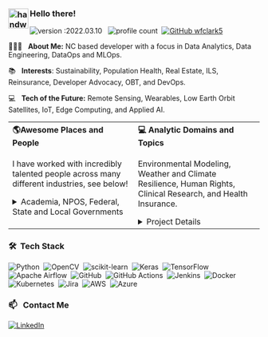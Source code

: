 ### <img alt="handwavegif" src="https://user-images.githubusercontent.com/39513876/112366216-8cfe7400-8cfe-11eb-8116-7d3dbae20e97.gif" width='40' align="left"/> Hello there!

![version :2022.03.10](https://img.shields.io/badge/version-2022.03.10-informational) &nbsp;
![profile count](https://komarev.com/ghpvc/?username=wfclark5&color=red)&nbsp;
[![GitHub wfclark5](https://img.shields.io/github/followers/wfclark5?label=follow&style=social)](https://github.com/wfclark5)&nbsp;


👨🏻‍💻 &nbsp; **About Me:** NC based developer with a focus in Data Analytics, Data Engineering, DataOps and MLOps. 

📚 &nbsp; **Interests**: Sustainability, Population Health, Real Estate, ILS, Reinsurance, Developer Advocacy, OBT, and DevOps. 

💻 &nbsp; **Tech of the Future:** Remote Sensing, Wearables, Low Earth Orbit Satellites, IoT, Edge Computing, and Applied AI.

<table><tr>
    <th style="text-align:left">🌎Awesome Places and People&nbsp; </th>
    <th style="text-align:left">💻 Analytic Domains and Topics&nbsp; 
</th>
  </tr>
<tr>  
<td valign="top" width="50%">
    
I have worked with incredibly talented people across many different industries, see below!

<details>
<summary>Academia, NPOS, Federal, State and Local Governments</summary>
 
* Academic Research Institutions: 
  * [Duke University’s School of Medicine - CABD](https://autismcenter.duke.edu/)
  * [Duke University's Pratt School of Engineering - CEE](https://cee.duke.edu/)
  * [University of Nottingham Ningbo China](https://www.nottingham.edu.cn/en/science-engineering/research-groups/geospatial-and-geo-hazards/index.aspx)
  * [NC State's - CISESS](https://ncics.org/programs/cisess/)

* U.S. Federal Government:
  * [USGCRP](https://www.globalchange.gov/)
  * [NOAA](https://www.ncei.noaa.gov/) 
  * [NASA - GPM](https://gpm.nasa.gov/science/precipitation-algorithms)
  * [USDA - Forest Service](https://www.fs.usda.gov/r8)

* U.S. States and Territories Governments: 
  * States: 
     * [North Carolina](https://files.nc.gov/ncdeq/climate-change/resilience-plan/2020-Climate-Risk-Assessment-and-Resilience-Plan.pdf)
  * Territories: 
     * [Hawai‘i, American Samoa, Republic of the Marshall Islands, and Guam](https://www.regions.noaa.gov/pacific-islands/)

* Local Government: 
    * Regional Councils: 
        * [Triangle J](https://www.tjcog.org/sites/default/files/uploads/trrp_report_technicalreport_102418.pdf)
        * [Land of Sky](http://www.landofsky.org/)

* Blue Cross NC: 
    * [Data and Analytics (DNA)](https://careers.bluecrossnc.com/global/en/data-analytics)
    
</details>
</td><td valign="top" width="50%">


Environmental Modeling, Weather and Climate Resilience, Human Rights, Clinical Research, and Health Insurance.

<details>
<summary>Project Details</summary>
    
* Climate, Weather, and Environmental Systems:
    * [Climate Resilience and Adaptation](https://toolkit.climate.gov/)
    * [National Climate Assessment](https://nca2018.globalchange.gov/)
    * [Sea Level Inundation](https://coast.noaa.gov/digitalcoast/data/slr.html)
    * [P&C Catastrophe Modeling](http://www.atms.unca.edu/chennon/research/documents/clark_ncur_2016_preprint.pdf)
    * [Vector-Bourne Disease Forecasting](https://health2016.globalchange.gov/vectorborne-diseases)
    * [Health System Vulnerability to Climate and Weather](https://link.springer.com/article/10.1007%2Fs40572-018-0223-y)   
    * [Storm Surge Forecasting](https://www.nhc.noaa.gov/nationalsurge/)
    * [Surface Wind Analysis](https://www.rms.com/event-response/hwind)
    * [LandSat-9 Land Cover Change](https://www.usgs.gov/centers/wgsc/science/land-cover-trends?qt-science_center_objects=0#qt-science_center_objects)
    * [GOES-R Atmospheric Monitoring](https://www.goes-r.gov/)
    * [Automated Tropical Cyclone Forecasting System](https://www.nrlmry.navy.mil/atcf_web/index1.html)

* Human Rights Violations by Agents of State
    * [Political Terror Scale](http://www.politicalterrorscale.org/Data/Files/PTS-Codebook-V120.pdf)
   
* Geospatial Engineering and Computational Geometry
    * [Aerial LiDAR Collection](https://sdd.nc.gov/SDD/docs/LidarSummary.pdf)
    * [Indoor LiDAR Scans for 3D BIMs](https://www.fig.net/resources/proceedings/fig_proceedings/fig2019/papers/ts02f/TS02F_yang_hancock_et_al_10050.pdf)
    * [LiDAR Feature Segmentation and Extraction](https://www.esri.com/content/dam/esrisites/en-us/events/conferences/2020/developer-summit/object-extraction-from-lidar-with-dl.pdf)
  
* Broadband Internet Infrastructure:
    * [WestNGN Broadband](http://www.landofsky.org/westngnbroadband.html)

* Clinical Research:
    * [Child and Adolescent Psychiatry](https://autismcenter.duke.edu/content/research-overview)
    * [Early Intervention Programs](https://www.esdm.co/)
    * [Randomized Controlled Drug Trials](https://autismcenter.duke.edu/research/Aplus-study#:~:text=The%20Duke%20A%2B%20study%20involves%20three%20different%20projects.,the%20Early%20Start%20Denver%20Model%2C%20at%20no%20cost)
    * [Electronic Health Record (EHR) Curation](https://apporchard.epic.com/)
    * [Severe Adverse Event Tracking](https://saetrs.nida.nih.gov/view/)
    * [Stimulus to Facial Expression Tracking](https://autismcenter.duke.edu/content/sense-know-study)
    * [Clinical Measures](https://dhss.delaware.gov/dsamh/files/si2013_dsm5foraddictionsmhandcriminaljustice.pdf)

 * Health Insurance:
    * [Societal Drivers of Health](https://mediacenter.bcbsnc.com/news/news-stories/standardizing-social-determinants-of-health-data-to-provide-whole-person-care)
    * [Behavioral Health](https://medcitynews.com/2020/07/shattering-the-fourth-wall-the-shared-behavioral-health-experiences/?rf=1)
    * [Substance Abuse](https://mediacenter.bcbsnc.com/news/blue-cross-nc-awards-2-million-to-five-organizations-fighting-opioid-epidemic-in-north-carolina)
    * [Advanced Kidney Care](https://mediacenter.bcbsnc.com/news/blue-cross-nc-launches-blue-premier-advanced-kidney-care-in-collaboration-with-fresenius-medical-care-north-america-strive-health)
    * [Value Based Care](https://www.bluecrossnc.com/provider-news/blue-cross-nc%E2%80%99s-blue-premier-program-saves-197-million-2020-health-care-costs-expands)
    * [COVID-19 Reporting](https://www.bizjournals.com/triangle/news/2020/04/24/blue-cross-nc-estimates-590m-impact-from.html)
    * [Care Management Efficiacy](https://mediacenter.bcbsnc.com/news/news-stories/how-primary-care-practices-are-dealing-with-a-financial-crisis-and-getting-support)
    * [Commercial, Medicare, and Medicaid Lines of Business](https://www.bls.gov/ncs/ebs/sp/healthterms.pdf)
 </details> 
   
</td></tr></table>

### 🛠 &nbsp;Tech Stack

![Python](https://img.shields.io/badge/python-3670A0?style=for-the-badge&logo=python&logoColor=ffdd54)&nbsp;
![OpenCV](https://img.shields.io/badge/opencv-%23white.svg?style=for-the-badge&logo=opencv&logoColor=white)&nbsp;
![scikit-learn](https://img.shields.io/badge/scikit--learn-%23F7931E.svg?style=for-the-badge&logo=scikit-learn&logoColor=white)&nbsp;
![Keras](https://img.shields.io/badge/Keras-%23D00000.svg?style=for-the-badge&logo=Keras&logoColor=white)&nbsp;
![TensorFlow](https://img.shields.io/badge/TensorFlow-%23FF6F00.svg?style=for-the-badge&logo=TensorFlow&logoColor=white)&nbsp;
![Apache Airflow](https://img.shields.io/badge/Apache%20Airflow-017CEE?style=for-the-badge&logo=Apache%20Airflow&logoColor=white)&nbsp;
![GitHub](https://img.shields.io/badge/github-%23121011.svg?style=for-the-badge&logo=github&logoColor=white)&nbsp;
![GitHub Actions](https://img.shields.io/badge/githubactions-%232671E5.svg?style=for-the-badge&logo=githubactions&logoColor=white)&nbsp;
![Jenkins](https://img.shields.io/badge/jenkins-%232C5263.svg?style=for-the-badge&logo=jenkins&logoColor=white)&nbsp;
![Docker](https://img.shields.io/badge/docker-%230db7ed.svg?style=for-the-badge&logo=docker&logoColor=white)&nbsp;
![Kubernetes](https://img.shields.io/badge/kubernetes-%23326ce5.svg?style=for-the-badge&logo=kubernetes&logoColor=white)&nbsp;
![Jira](https://img.shields.io/badge/jira-%230A0FFF.svg?style=for-the-badge&logo=jira&logoColor=white)&nbsp;
![AWS](https://img.shields.io/badge/AWS-%23FF9900.svg?style=for-the-badge&logo=amazon-aws&logoColor=white)&nbsp;
![Azure](https://img.shields.io/badge/azure-%230072C6.svg?style=for-the-badge&logo=azure-devops&logoColor=white)&nbsp;

### 📫 &nbsp; Contact Me

<a href="https://www.linkedin.com/in/william-clark-5b621313a/"><img alt="LinkedIn" src="https://img.shields.io/badge/linkedin%20-%230077B5.svg?&style=flat&logo=linkedin&logoColor=white"/></a> &nbsp;


